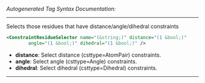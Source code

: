 <!-- THIS IS AN AUTOGENERATED FILE: Don't edit it directly, instead change the schema definition in the code itself. -->

_Autogenerated Tag Syntax Documentation:_

---
Selects those residues that have distance/angle/dihedral constraints

```xml
<ConstraintResidueSelector name="(&string;)" distance="(1 &bool;)"
        angle="(1 &bool;)" dihedral="(1 &bool;)" />
```

-   **distance**: Select distance (csttype=AtomPair) constraints.
-   **angle**: Select angle (csttype=Angle) constraints.
-   **dihedral**: Select dihedral (csttype=Dihedral) constraints.

---
